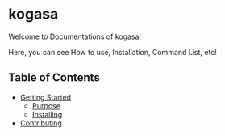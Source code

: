 # kogasa

Welcome to Documentations of [kogasa](https://github.com/gifaldyazkaa/kogasa-dscbot)!

Here, you can see How to use, Installation, Command List, etc!

## Table of Contents

- [Getting Started](p/getting-started.md)
  - [Purpose](p/getting-started.md#purpose)
  - [Installing](p/getting-started.md#installing)
- [Contributing](p/contributing-guidelines.md)
